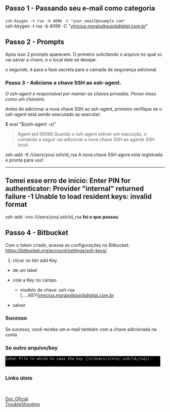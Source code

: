 
## Passo 1 - Passando seu e-mail como categoria

`ssh-keygen -t rsa -b 4096 -C "your_email@example.com"` </br>
ssh-keygen -t rsa -b 4096 -C "vinicius.morais@quickdigital.com.br"

## Passo 2 - Prompts

Após isso 2 prompts aparecem. O primeiro solicitando o arquivo no qual vc vai salvar a chave, e o local dele se desejar.

o segundo, é para a fase secreta para a camada de segurança adicional.

### Passo 3 - Adicione a chave SSH ao ssh-agent.

*O ssh-agent é responsável por manter as chaves privadas. Pense nisso como um chaveiro.*


Antes de adicionar a nova chave SSH ao ssh-agent, primeiro verifique se o ssh-agent está sendo executado ao executar:

$ eval "$(ssh-agent -s)"
> Agent pid 59566
Quando o ssh-agent estiver em execução, o comando a seguir vai adicionar a nova chave SSH ao agente SSH local.

ssh-add -K /Users/you/.ssh/id_rsa
A nova chave SSH agora está registrada e pronta para uso!

--- 
Tomei esse erro de inicio:
Enter PIN for authenticator:
Provider "internal" returned failure -1
Unable to load resident keys: invalid format
---
ssh-add -vvv /Users/you/.ssh/id_rsa **foi o que passou**


## Passo 4 - Bitbucket
Com o token criado, acesse as configurações no Bitbucket.
https://bitbucket.org/account/settings/ssh-keys/

1. clicar no btn add Key
  - de um label
  - cole a Key no campo 
    - modelo de chave: 
      ssh-rsa [.....KEY]vinicius.morais@quickdigital.com.br

  - salvar

### Sucesso
Se sucesso, você recebe um e-mail também com a chave adicionada na conta


### Se outro arquivo/key
![a](https://raw.githubusercontent.com/vinimorais2399/how-set-ssh/main/assets/image.png)<br>


### Links úteis
<br>

[Doc Oficial](https://www.atlassian.com/br/git/tutorials/git-ssh) <br>
[TroubleShooting](https://confluence.atlassian.com/bbkb/troubleshooting-ssh-issues-302811847.html)


